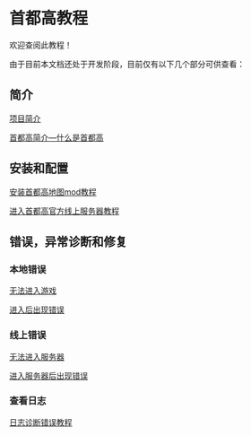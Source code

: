 # 首都高教程

欢迎查阅此教程！

由于目前本文档还处于开发阶段，目前仅有以下几个部分可供查看：

## 简介

[项目简介](../pege_about/)

[首都高简介—什么是首都高](../page_Getting/shutoku)

## 安装和配置

[安装首都高地图mod教程](../page-localGame/install)

[进入首都高官方线上服务器教程](../page_onlineGame/install)



## 错误，异常诊断和修复

### 本地错误

[无法进入游戏](../page-localGame/error)

[进入后出现错误]()

### 线上错误

[无法进入服务器]()

[进入服务器后出现错误]()

### 查看日志

[日志诊断错误教程]()